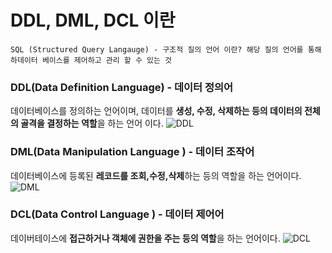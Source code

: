 # DDL, DML, DCL 이란

```
SQL (Structured Query Langauge) - 구조적 질의 언어 이란? 해당 질의 언어를 통해 하데이터 베이스를 제어하고 관리 할 수 있는 것
```

### DDL(Data Definition Language) - 데이터 정의어
데이터베이스를 정의하는 언어이며, 데이터를 **생성, 수정, 삭제하는 등의 데이터의 전체의 골격을 결정하는 역할**을 하는 언어 이다.
![DDL](https://images.velog.io/images/developerjun0615/post/074db189-31b7-43ca-a006-81621671707d/%E1%84%89%E1%85%B3%E1%84%8F%E1%85%B3%E1%84%85%E1%85%B5%E1%86%AB%E1%84%89%E1%85%A3%E1%86%BA%202021-05-07%20%E1%84%8B%E1%85%A9%E1%84%92%E1%85%AE%202.13.51.png)

### DML(Data Manipulation Language ) - 데이터 조작어
데이터베이스에 등록된 **레코드를 조회,수정,삭제**하는 등의 역할을 하는 언어이다.
![DML](https://images.velog.io/images/developerjun0615/post/42e36493-aeb3-435f-9e75-08fc2e5ba34f/%E1%84%89%E1%85%B3%E1%84%8F%E1%85%B3%E1%84%85%E1%85%B5%E1%86%AB%E1%84%89%E1%85%A3%E1%86%BA%202021-05-07%20%E1%84%8B%E1%85%A9%E1%84%92%E1%85%AE%201.49.35.png)

### DCL(Data Control Language ) - 데이터 제어어
데이버테이스에 **접근하거나 객체에 권한을 주는 등의 역할**을 하는 언어이다.
![DCL](https://images.velog.io/images/developerjun0615/post/94c242f8-85fd-4911-b2bf-d07fb8d9a3ab/%E1%84%89%E1%85%B3%E1%84%8F%E1%85%B3%E1%84%85%E1%85%B5%E1%86%AB%E1%84%89%E1%85%A3%E1%86%BA%202021-05-07%20%E1%84%8B%E1%85%A9%E1%84%92%E1%85%AE%202.13.16.png)